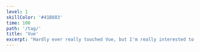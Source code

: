 ```yaml
---
level: 1
skillColor: '#41B883'
time: 100
path: '/tag/'
title: 'Vue'
excerpt: "Hardly ever really touched Vue, but I'm really interested to learn more about it. The only thing I ever made was a single-page prototype for an assignment in year 3."
---
```


